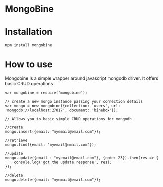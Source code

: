 # MongoBine

# Installation

`npm install mongobine`

# How to use

Mongobine is a simple wrapper around javascript mongodb driver. It offers basic CRUD operations

```
var mongobine = require('mongobine');

// create a new mongo instance passing your connection details
var mongo = new mongobine({collection: 'users', url: 'mongodb://localhost:27017', document: 'binebox'});

// Allows you to basic simple CRUD operations for mongodb

//create
mongo.insert({email: "myemail@email.com"});

//retrieve
mongo.find({email: "myemail@email.com"});

//update
mongo.update({email : "myemail@email.com"}, {code: 23}).then(res => {
    console.log('got the update response', res);
});

//delete
mongo.delete({email: "myemail@email.com"});
```